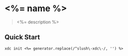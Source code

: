 # <%= name %>
> <%= description %>

## Quick Start
```shell
xdc init <%= generator.replace(/^slush\-xdc\-/, '') %>
```
